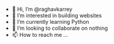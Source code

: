 - 👋 Hi, I’m @raghavkarrey
- 👀 I’m interested in building websites
- 🌱 I’m currently learning Python
- 💞️ I’m looking to collaborate on nothing
- 📫 How to reach me ...

<!---
raghavkarrey/raghavkarrey is a ✨ special ✨ repository because its `README.md` (this file) appears on your GitHub profile.
You can click the Preview link to take a look at your changes.
--->
